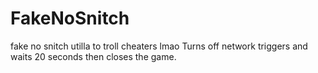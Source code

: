 # FakeNoSnitch
fake no snitch utilla to troll cheaters lmao
Turns off network triggers and waits 20 seconds then closes the game.
